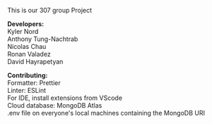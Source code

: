 This is our 307 group Project

**Developers:**  
Kyler Nord  
Anthony Tung-Nachtrab  
Nicolas Chau  
Ronan Valadez  
David Hayrapetyan

**Contributing:**  
Formatter: Prettier  
Linter: ESLint  
For IDE, install extensions from VScode  
Cloud database: MongoDB Atlas  
.env file on everyone's local machines containing the MongoDB URI
